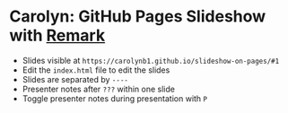 # Carolyn: GitHub Pages Slideshow with [Remark](https://github.com/gnab/remark)

- Slides visible at `https://carolynb1.github.io/slideshow-on-pages/#1`
- Edit the `index.html` file to edit the slides
- Slides are separated by `----`
- Presenter notes after `???` within one slide
- Toggle presenter notes during presentation with `P`
